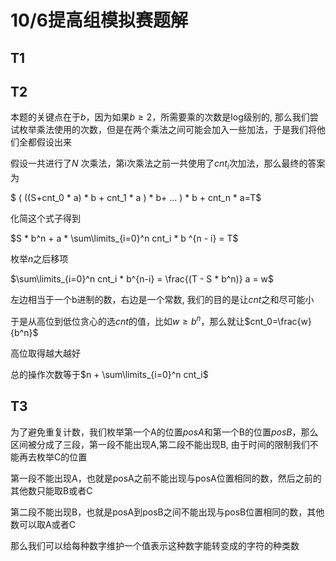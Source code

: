 

# 10/6提高组模拟赛题解

## T1

## T2

本题的关键点在于$b$，因为如果$b\ge 2$，所需要乘的次数是log级别的,	那么我们尝试枚举乘法使用的次数，但是在两个乘法之间可能会加入一些加法，于是我们将他们全都假设出来

假设一共进行了$N$ 次乘法，第i次乘法之前一共使用了$cnt_i$次加法，那么最终的答案为

$ ( ((S+cnt_0 * a) * b + cnt_1 * a )  * b+ ... ) * b + cnt_n * a=T$ 

化简这个式子得到

$S * b^n + a * \sum\limits_{i=0}^n cnt_i * b ^{n - i} = T$

枚举$n$之后移项

$\sum\limits_{i=0}^n cnt_i * b^{n-i} = \frac{(T - S * b^n)} a = w$

左边相当于一个b进制的数，右边是一个常数, 我们的目的是让$cnt$之和尽可能小

于是从高位到低位贪心的选$cnt$的值，比如$w\ge b^n$，那么就让$cnt_0=\frac{w}{b^n}$

高位取得越大越好

总的操作次数等于$n + \sum\limits_{i=0}^n cnt_i$

## T3

为了避免重复计数，我们枚举第一个A的位置$posA$和第一个B的位置$posB$，那么区间被分成了三段，第一段不能出现A,第二段不能出现B, 由于时间的限制我们不能再去枚举C的位置

第一段不能出现A，也就是posA之前不能出现与posA位置相同的数，然后之前的其他数只能取B或者C

第二段不能出现B，也就是posA到posB之间不能出现与posB位置相同的数，其他数可以取A或者C

那么我们可以给每种数字维护一个值表示这种数字能转变成的字符的种类数



